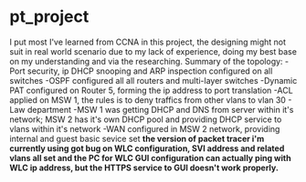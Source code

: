 # pt_project
I put most I've learned from CCNA in this project, the designing might not suit in real world scenario due to my lack of experience, doing my best base on my understanding and via the researching.
Summary of the topology:
-Port security, ip DHCP snooping and ARP inspection configured on all switches 
-OSPF configured all all routers and multi-layer switches
-Dynamic PAT configured on Router 5, forming the ip address to port translation 
-ACL applied on MSW 1, the rules is to deny traffics from other vlans to vlan 30 - Law department 
-MSW 1 was getting DHCP and DNS from server within it's network; MSW 2 has it's own DHCP pool and providing DHCP service to vlans within it's network
-WAN configured in MSW 2 network, providing internal and guest basic sevice set
 **the version of packet tracer i'm currently using got bug on WLC configuration, SVI address and related vlans all set and the PC for WLC GUI configuration can actually ping with WLC ip address, but the HTTPS service to GUI doesn't work properly.**
